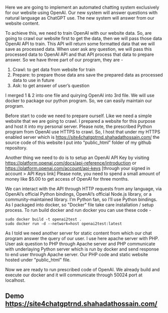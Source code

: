 Here we are going to implement an automated chatting system exclusively for our website using OpenAI. Our new system will answer questions with natural language as ChatGPT use. The new system will answer from our website content.

To achieve this, we need to train OpenAI with our website data. So, are going to crawl our website first to get the data, then we will pass those data OpenAI API to train. This API will return some formatted data that we will save as processed data. When user ask any question, we will pass this processed data to OpenAI API and that API process that data to prepare answer.
So we have three part of our program, they are -
1. Crawl: to get data from website for train
2. Prepare: to prepare those data ans save the prepared data as processed data to use in future
3. Ask: to get answer of user’s question

I merged 1 & 2 into one file and quirying OpenAI into 3rd file. We will use docker to package our python program. So, we can easily maintain our program.

Before start to code we need to prepare ourself. Like we need a simple website that we are going to crawl. I prepared a website for this purpose and host it into my personal server. Please note, the prescribed Python program from OpenAI use HTTPS to crawl. So, I host that under my HTTPS enabled server which is https://site4chatgptrnd.shahadathossain.com/ the source code of this website I put into “public_html” folder of my github repository.

Another thing we need to do is to setup an OpenAI API Key by visiting https://platform.openai.com/docs/api-reference/introduction or https://platform.openai.com/account/api-keys [through your signed in account > API Keys link] Please note, you need to spend a small amount of money like $5.00 to get access of OpenAI for three months.

We can interact with the API through HTTP requests from any language, via OpenAI’s official Python bindings, OpenAI’s official Node.js library, or a community-maintained library. I’m Python fan, so I’ll use Python bindings. As I packaged into docker, so "Docker" file take care installation / setup process. To run build docker and run docker you can use these code -
```
sudo docker build -t openai2test .
sudo docker run -d --network=host openai2test:latest
```

As I told we need another server for static content from which our chat program answer the query of our user. I use here apache server with PHP. User ask question to PHP through Apache server and PHP communicate with underlaying Python server which is run by docker and send response to end user through Apache server. Our PHP code and static website hosted under "public_html" file.

Now we are ready to run prescribed code of OpenAI. We already build and execute our docker and it will communicate through 50024 port at localhost.

## Demo https://site4chatgptrnd.shahadathossain.com/
